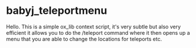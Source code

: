 # babyj_teleportmenu
Hello. This is a simple ox_lib context script, it's very subtle but also very efficient it allows you to do the /teleport command where it then opens up a menu that you are able to change the locations for teleports etc.

